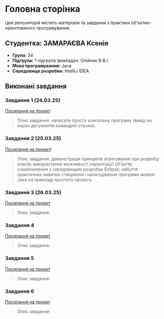 # Головна сторінка

Цей репозиторій містить матеріали та завдання з практики об'єктно-орієнтованого програмування.

## Студентка: ЗАМАРАЄВА Ксенія 
- **Група:** 34
- **Підгрупа:** 1 підгрупа (викладач: Олійник В.В.)
- **Мова програмування:** Java
- **Середовище розробки:** IntelliJ IDEA

## Виконані завдання

### Завдання 1 (24.03.25)
[Посилання на проект](OOP-Practice/src/exercise1/README.md)
> Опис завдання: написати просту консольну програму (вивід на екран аргументів командної строки).

### Завдання 2 (25.03.25)
[Посилання на проект](OOP-Practice/src/exercise2/README2.md))
> Опис завдання: демонстрація принципів агрегування при розробці класів; використання можливості серіалізації об'єктів; ознайомлення з середовищем розробки Eclipse; набуття практичних навичок створення і налагодження програми мовою Java на прикладі простого проекту.

### Завдання 3 (26.03.25)
[Посилання на проект](URL)
> Опис завдання: 

### Завдання 4
[Посилання на проект](URL)
> Опис завдання: 

### Завдання 5
[Посилання на проект](URL)
> Опис завдання: 

### Завдання 6
[Посилання на проект](URL)
> Опис завдання: 
